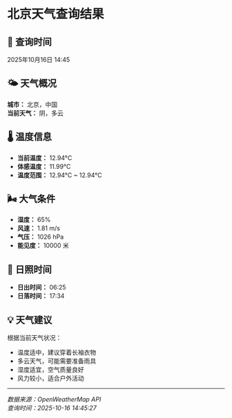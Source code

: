 # 北京天气查询结果

## 📅 查询时间
2025年10月16日 14:45

## 🌤️ 天气概况
**城市：** 北京，中国  
**当前天气：** 阴，多云

## 🌡️ 温度信息
- **当前温度：** 12.94°C
- **体感温度：** 11.99°C
- **温度范围：** 12.94°C ~ 12.94°C

## 🌬️ 大气条件
- **湿度：** 65%
- **风速：** 1.81 m/s
- **气压：** 1026 hPa
- **能见度：** 10000 米

## 🌅 日照时间
- **日出时间：** 06:25
- **日落时间：** 17:34

## 💡 天气建议
根据当前天气状况：
- 温度适中，建议穿着长袖衣物
- 多云天气，可能需要准备雨具
- 湿度适宜，空气质量良好
- 风力较小，适合户外活动

---
*数据来源：OpenWeatherMap API*  
*查询时间：2025-10-16 14:45:27*